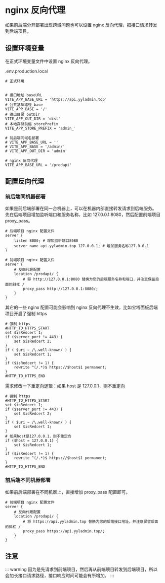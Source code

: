 # nginx 反向代理

如果前后端分开部署出现跨域问题也可以设置 nginx 反向代理，把接口请求转发到后端项目。

## 设置环境变量

在正式环境变量文件中设置 nginx 反向代理。

.env.production.local

```txt{19}
# 正式环境


# 接口地址 baseURL
VITE_APP_BASE_URL = 'https://api.yyladmin.top'
# 公共基础路径 base
VITE_APP_BASE = '/'
# 输出目录 outDir
VITE_APP_OUT_DIR = 'dist'
# 本地存储前缀 storePrefix
VITE_APP_STORE_PREFIX = 'admin_'

# 前后端同域名部署
# VITE_APP_BASE_URL = ''
# VITE_APP_BASE = '/admin/'
# VITE_APP_OUT_DIR = 'admin'

# nginx 反向代理
VITE_APP_BASE_URL = '/prodapi'
```

## 配置反向代理

### 前后端同机器部署

如果是前后端部署在同一台机器上，可以在机器内部直接转发请求到后端服务。  
先在后端项目增加监听端口和服务名称，比如 127.0.0.1:8080，然后配置前端项目 proxy_pass。

```nginx
# 后端项目 nginx 配置文件
server {
    listen 8080; # 增加监听端口8080
    server_name api.yyladmin.top 127.0.0.1; # 增加服务名称127.0.0.1
}
```

```nginx
# 前端项目 nginx 配置文件
server {
    # 反向代理配置
    location /prodapi/ {
        # 将 http://127.0.0.1:8080 替换为您的后端服务名称和端口，并注意保留后面的斜杠 /
        proxy_pass http://127.0.0.1:8080/;
    }
}
```

其它的一些 nginx 配置可能会影响到 nginx 反向代理不生效，比如宝塔面板后端项目开启了强制 https

```nginx
# 强制 https
#HTTP_TO_HTTPS_START
set $isRedcert 1;
if ($server_port != 443) {
    set $isRedcert 2;
}
if ( $uri ~ /\.well-known/ ) {
    set $isRedcert 1;
}
if ($isRedcert != 1) {
    rewrite ^(/.*)$ https://$host$1 permanent;
}
#HTTP_TO_HTTPS_END
```

需求修改一下重定向逻辑：如果 host 是 127.0.0.1，则不重定向

```nginx{10-13}
# 强制 https
#HTTP_TO_HTTPS_START
set $isRedcert 1;
if ($server_port != 443) {
    set $isRedcert 2;
}
if ( $uri ~ /\.well-known/ ) {
    set $isRedcert 1;
}
# 如果host是127.0.0.1，则不重定向
if ($host = 127.0.0.1) {
    set $isRedcert 1;
}
if ($isRedcert != 1) {
    rewrite ^(/.*)$ https://$host$1 permanent;
}
#HTTP_TO_HTTPS_END
```

### 前后端不同机器部署

如果前后端部署在不同机器上，直接增加 proxy_pass 配置即可。

```nginx
# 前端项目 nginx 配置文件
server {
    # 反向代理配置
    location /prodapi/ {
        # 将 https://api.yyladmin.top 替换为您的后端接口地址，并注意保留后面的斜杠 /
        proxy_pass https://api.yyladmin.top/;
    }
}
```

## 注意

::: warning
因为是先请求到前端项目，然后再从前端项目转发到后端项目，所以会加长接口请求路径，接口响应时间可能会有所增加。
:::
